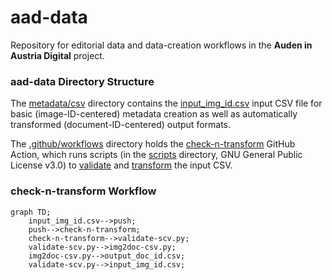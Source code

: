 # aad-data

Repository for editorial data and data-creation workflows in the **Auden in Austria Digital** project.

### aad-data Directory Structure

The [metadata/csv](https://github.com/auden-in-austria-digital/aad-data/tree/main/metadata/csv) directory contains the [input_img_id.csv](https://github.com/auden-in-austria-digital/aad-data/blob/main/metadata/csv/input_img_id.csv) input CSV file for basic (image-ID-centered) metadata creation as well as automatically transformed (document-ID-centered) output formats.

The [.github/workflows](https://github.com/auden-in-austria-digital/aad-data/tree/main/.github/workflows) directory holds the [check-n-transform](https://github.com/auden-in-austria-digital/aad-data/blob/main/.github/workflows/check-n-transform.yml) GitHub Action, which runs scripts (in the [scripts](https://github.com/auden-in-austria-digital/aad-data/tree/main/scripts) directory, GNU General Public License v3.0) to [validate](https://github.com/auden-in-austria-digital/aad-data/blob/main/scripts/check-n-transform/validate-csv.py) and [transform](https://github.com/auden-in-austria-digital/aad-data/blob/main/scripts/check-n-transform/img2doc-csv.py) the input CSV.

### check-n-transform Workflow

```mermaid
graph TD;
    input_img_id.csv-->push;
    push-->check-n-transform;
    check-n-transform-->validate-scv.py;
    validate-scv.py-->img2doc-csv.py;
    img2doc-csv.py-->output_doc_id.csv;
    validate-scv.py-->input_img_id.csv;
```
